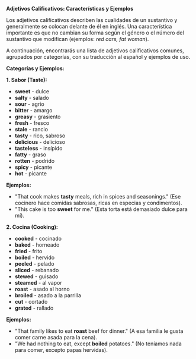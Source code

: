 

**Adjetivos Calificativos: Características y Ejemplos**

Los adjetivos calificativos describen las cualidades de un sustantivo y generalmente se colocan delante de él en inglés.  Una característica importante es que no cambian su forma según el género o el número del sustantivo que modifican (ejemplos: *red cars, fat woman*).

A continuación, encontrarás una lista de adjetivos calificativos comunes, agrupados por categorías, con su traducción al español y ejemplos de uso.

**Categorías y Ejemplos:**

**1. Sabor (Taste):**

*   **sweet** - dulce
*   **salty** - salado
*   **sour** - agrio
*   **bitter** - amargo
*   **greasy** - grasiento
*   **fresh** - fresco
*   **stale** - rancio
*   **tasty** - rico, sabroso
*   **delicious** - delicioso
*   **tasteless** - insípido
*   **fatty** - graso
*   **rotten** - podrido
*   **spicy** - picante
*   **hot** - picante

**Ejemplos:**

*   "That cook makes **tasty** meals, rich in spices and seasonings." (Ese cocinero hace comidas sabrosas, ricas en especias y condimentos).
*   "This cake is too **sweet** for me." (Esta torta está demasiado dulce para mí).

**2. Cocina (Cooking):**

*   **cooked** - cocinado
*   **baked** - horneado
*   **fried** - frito
*   **boiled** - hervido
*   **peeled** - pelado
*   **sliced** - rebanado
*   **stewed** - guisado
*   **steamed** - al vapor
*   **roast** - asado al horno
*   **broiled** - asado a la parrilla
*   **cut** - cortado
*   **grated** - rallado

**Ejemplos:**

*   "That family likes to eat **roast** beef for dinner." (A esa familia le gusta comer carne asada para la cena).
*   "We had nothing to eat, except **boiled** potatoes." (No teníamos nada para comer, excepto papas hervidas).
